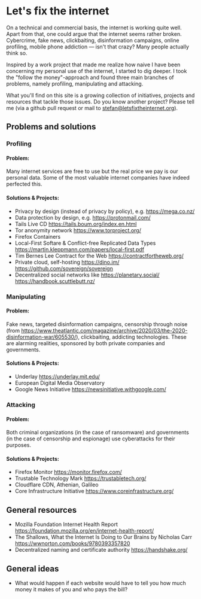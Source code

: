 # Let's fix the internet

On a technical and commercial basis, the internet is working quite well. Apart from that, one could argue that the internet seems rather broken. Cybercrime, fake news, clickbaiting, disinformation campaigns, online profiling, mobile phone addiction — isn't that crazy? Many people actually think so.

Inspired by a work project that made me realize how naive I have been concerning my personal use of the internet, I started to dig deeper. I took the "follow the money"-approach and found three main branches of problems, namely profiling, manipulating and attacking.

What you'll find on this site is a growing collection of initiatives, projects and resources that tackle those issues. Do you know another project? Please tell me (via a github pull request or mail to stefan@letsfixtheinternet.org).

## Problems and solutions

### Profiling
#### Problem: ####

Many internet services are free to use but the real price we pay is our personal data. Some of the most valuable internet companies have indeed perfected this.

#### Solutions & Projects: ####
 - Privacy by design (instead of privacy by policy), e.g. https://mega.co.nz/
 - Data protection by design, e.g. https://protonmail.com/
 - Tails Live CD https://tails.boum.org/index.en.html 
 - Tor anonymity network https://www.torproject.org/
 - Firefox Containers 
 - Local-First Softare & Conflict-free Replicated Data Types https://martin.kleppmann.com/papers/local-first.pdf
 - Tim Bernes Lee Contract for the Web https://contractfortheweb.org/
 - Private cloud, self-hosting https://dino.im/ https://github.com/sovereign/sovereign
 - Decentralized social networks like https://planetary.social/ https://handbook.scuttlebutt.nz/

### Manipulating
#### Problem: ####

Fake news, targeted disinformation campaigns, censorship through noise (from https://www.theatlantic.com/magazine/archive/2020/03/the-2020-disinformation-war/605530/), clickbaiting, addicting technologies. These are alarming realities, sponsored by both private companies and governments.

#### Solutions & Projects: ####
 - Underlay https://underlay.mit.edu/
 - European Digital Media Observatory
 - Google News Initiative https://newsinitiative.withgoogle.com/

### Attacking
#### Problem: ####

Both criminal organizations (in the case of ransomware) and governments (in the case of censorship and espionage) use cyberattacks for their purposes.

#### Solutions & Projects: ####
 - Firefox Monitor https://monitor.firefox.com/
 - Trustable Technology Mark https://trustabletech.org/
 - Cloudflare CDN, Athenian, Galileo
 - Core Infrastructure Initiative https://www.coreinfrastructure.org/
 
## General resources
 - Mozilla Foundation Internet Health Report https://foundation.mozilla.org/en/internet-health-report/
 - The Shallows, What the Internet Is Doing to Our Brains by Nicholas Carr https://wwnorton.com/books/9780393357820
 - Decentralized naming and certificate authority https://handshake.org/

## General ideas
 - What would happen if each website would have to tell you how much money it makes of you and who pays the bill?

